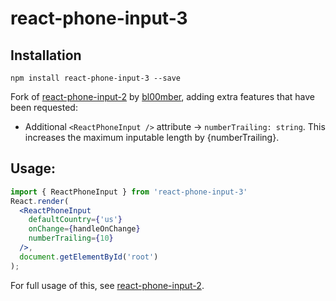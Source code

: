 
# react-phone-input-3

## Installation

```shell-script
npm install react-phone-input-3 --save
```

Fork of [react-phone-input-2](https://www.npmjs.com/package/react-phone-input-2) by [bl00mber](https://github.com/bl00mber), adding extra features that have been requested:

* Additional `<ReactPhoneInput />` attribute -> `numberTrailing: string`. This increases the maximum inputable length by {numberTrailing}.

## Usage:

```jsx
import { ReactPhoneInput } from 'react-phone-input-3'
React.render(
  <ReactPhoneInput
    defaultCountry={'us'}
    onChange={handleOnChange}
    numberTrailing={10}
  />,
  document.getElementById('root')
);
```

For full usage of this, see [react-phone-input-2](https://www.npmjs.com/package/react-phone-input-2).